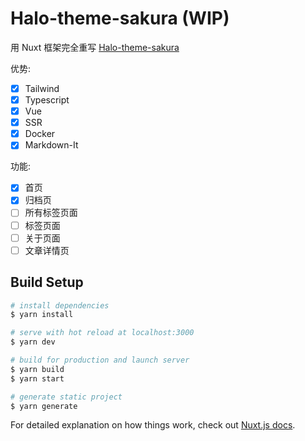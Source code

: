 # Halo-theme-sakura (WIP)

用 Nuxt 框架完全重写 [Halo-theme-sakura](https://github.com/LIlGG/halo-theme-sakura)

优势:

- [x] Tailwind
- [x] Typescript
- [x] Vue
- [x] SSR
- [x] Docker
- [x] Markdown-It

功能:

- [x] 首页
- [x] 归档页
- [ ] 所有标签页面
- [ ] 标签页面
- [ ] 关于页面
- [ ] 文章详情页

## Build Setup

```bash
# install dependencies
$ yarn install

# serve with hot reload at localhost:3000
$ yarn dev

# build for production and launch server
$ yarn build
$ yarn start

# generate static project
$ yarn generate
```

For detailed explanation on how things work, check out [Nuxt.js docs](https://nuxtjs.org).
